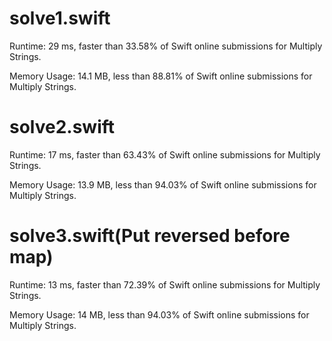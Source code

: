 # solve1.swift

Runtime: 29 ms, faster than 33.58% of Swift online submissions for Multiply Strings.

Memory Usage: 14.1 MB, less than 88.81% of Swift online submissions for Multiply Strings.

# solve2.swift

Runtime: 17 ms, faster than 63.43% of Swift online submissions for Multiply Strings.

Memory Usage: 13.9 MB, less than 94.03% of Swift online submissions for Multiply Strings.

# solve3.swift(Put reversed before map)

Runtime: 13 ms, faster than 72.39% of Swift online submissions for Multiply Strings.

Memory Usage: 14 MB, less than 94.03% of Swift online submissions for Multiply Strings.
